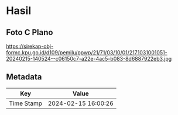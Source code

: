 # Hasil

## Foto C Plano

https://sirekap-obj-formc.kpu.go.id/d109/pemilu/ppwp/21/71/03/10/01/2171031001051-20240215-140524--c06150c7-a22e-4ac5-b083-8d6887922eb3.jpg


## Metadata

| Key        | Value               |
| ---------- | ------------------- |
| Time Stamp | 2024-02-15 16:00:26 |



